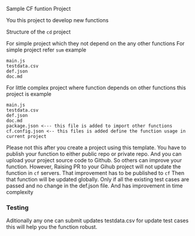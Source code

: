 Sample CF funtion Project

You this project to develop new functions

Structure of the `cd` project

For simple project which they not depend on the any other functions
For simple project refer `sum` example

```
main.js
testdata.csv
def.json
doc.md
```

For little complex project where function depends on other functions
this project is example

```
main.js
testdata.csv
def.json
doc.md
package.json <--- this file is added to import other functions
cf.config.json <-- this files is added define the function usage in current project
```

Please not this after you create a project using this template. 
You have to publish your function to either public repo or private repo.
And you can upload your project source code to Github. So others can improve your function. However, Raising PR to your Gihub project will not update the function in `cf` servers.
That improvement has to be published to `cf`
Then that function will be updated globally. 
Only if all the existing test cases are passed and no change in the def.json file.
And has improvement in time complexity

### Testing 

Aditionally any one can submit updates testdata.csv for update test cases this will help you the function robust.